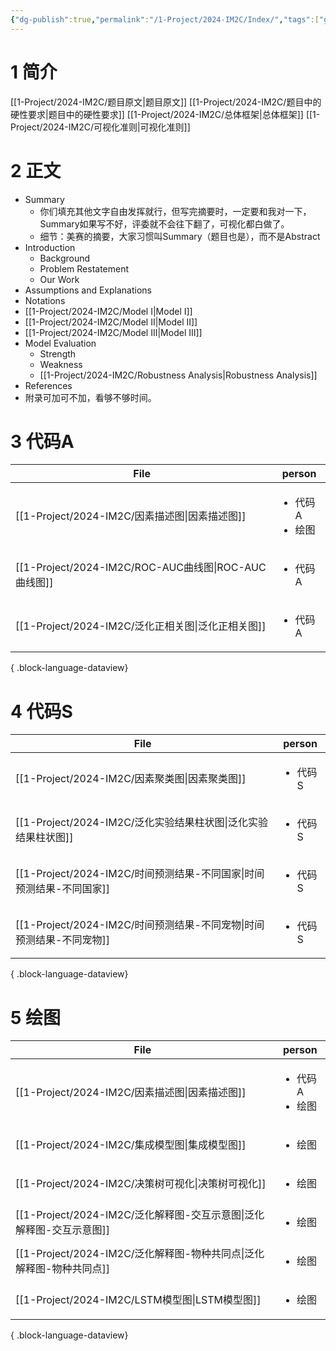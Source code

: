 ```yaml
---
{"dg-publish":true,"permalink":"/1-Project/2024-IM2C/Index/","tags":["gardenEntry"]}
---
```


# 1 简介
[[1-Project/2024-IM2C/题目原文\|题目原文]]
[[1-Project/2024-IM2C/题目中的硬性要求\|题目中的硬性要求]]
[[1-Project/2024-IM2C/总体框架\|总体框架]]
[[1-Project/2024-IM2C/可视化准则\|可视化准则]]
# 2 正文
- Summary
	- 你们填充其他文字自由发挥就行，但写完摘要时，一定要和我对一下，Summary如果写不好，评委就不会往下翻了，可视化都白做了。
	- 细节：美赛的摘要，大家习惯叫Summary（题目也是），而不是Abstract
- Introduction
	- Background
	- Problem Restatement
	- Our Work
- Assumptions and Explanations
- Notations
- [[1-Project/2024-IM2C/Model I\|Model I]]
- [[1-Project/2024-IM2C/Model II\|Model II]]
- [[1-Project/2024-IM2C/Model III\|Model III]]
- Model Evaluation
	- Strength
	- Weakness
	- [[1-Project/2024-IM2C/Robustness Analysis\|Robustness Analysis]]
- References
- 附录可加可不加，看够不够时间。
# 3 代码A
| File                                              | person                           |
| ------------------------------------------------- | -------------------------------- |
| [[1-Project/2024-IM2C/因素描述图\|因素描述图]]           | <ul><li>代码A</li><li>绘图</li></ul> |
| [[1-Project/2024-IM2C/ROC-AUC曲线图\|ROC-AUC曲线图]] | <ul><li>代码A</li></ul>            |
| [[1-Project/2024-IM2C/泛化正相关图\|泛化正相关图]]         | <ul><li>代码A</li></ul>            |

{ .block-language-dataview}
# 4 代码S
| File                                                | person                |
| --------------------------------------------------- | --------------------- |
| [[1-Project/2024-IM2C/因素聚类图\|因素聚类图]]             | <ul><li>代码S</li></ul> |
| [[1-Project/2024-IM2C/泛化实验结果柱状图\|泛化实验结果柱状图]]     | <ul><li>代码S</li></ul> |
| [[1-Project/2024-IM2C/时间预测结果-不同国家\|时间预测结果-不同国家]] | <ul><li>代码S</li></ul> |
| [[1-Project/2024-IM2C/时间预测结果-不同宠物\|时间预测结果-不同宠物]] | <ul><li>代码S</li></ul> |

{ .block-language-dataview}
# 5 绘图
| File                                                | person                           |
| --------------------------------------------------- | -------------------------------- |
| [[1-Project/2024-IM2C/因素描述图\|因素描述图]]             | <ul><li>代码A</li><li>绘图</li></ul> |
| [[1-Project/2024-IM2C/集成模型图\|集成模型图]]             | <ul><li>绘图</li></ul>             |
| [[1-Project/2024-IM2C/决策树可视化\|决策树可视化]]           | <ul><li>绘图</li></ul>             |
| [[1-Project/2024-IM2C/泛化解释图-交互示意图\|泛化解释图-交互示意图]] | <ul><li>绘图</li></ul>             |
| [[1-Project/2024-IM2C/泛化解释图-物种共同点\|泛化解释图-物种共同点]] | <ul><li>绘图</li></ul>             |
| [[1-Project/2024-IM2C/LSTM模型图\|LSTM模型图]]         | <ul><li>绘图</li></ul>             |

{ .block-language-dataview}
